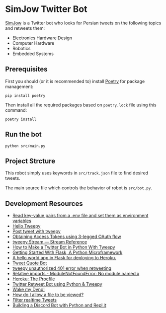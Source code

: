 # SimJow Twitter Bot

[SimJow](https://twitter.com/SimJow) is a Twitter bot who looks for Persian tweets on the following topics and retweets them:

- Electronics Hardware Design
- Computer Hardware
- Robotics
- Embedded Systems

## Prerequisites

First you should (or it is recommended to) install [Poetry](https://python-poetry.org/) for package management:

```console
pip install poetry
```

Then install all the required packages based on `poetry.lock` file using this command:

```console
poetry install
```

## Run the bot

```console
python src/main.py
```

## Project Strcture

This robot simply uses keywords in `src/track.json` file to find desired tweets.

The main source file which controls the behavior of robot is `src/bot.py`.

## Development Resources

- [Read key-value pairs from a .env file and set them as environment variables](https://github.com/theskumar/python-dotenv)
- [Hello Tweepy](https://docs.tweepy.org/en/stable/getting_started.html)
- [Post tweet with tweepy](https://stackoverflow.com/questions/19337672/post-tweet-with-tweepy)
- [Obtaining Access Tokens using 3-legged OAuth flow](https://developer.twitter.com/en/docs/authentication/oauth-1-0a/obtaining-user-access-tokens)
- [tweepy.Stream — Stream Reference](https://docs.tweepy.org/en/stable/stream.html)
- [How to Make a Twitter Bot in Python With Tweepy](https://realpython.com/twitter-bot-python-tweepy)
- [Getting Started With Flask, A Python Microframework](https://scotch.io/tutorials/getting-started-with-flask-a-python-microframework)
- [A hello world app in Flask for deploying to Heroku.](https://github.com/leah/hello-flask-heroku)
- [Tweet Quote Bot](https://github.com/adamichelle/tweet-quote-bot)
- [tweepy unauthorized 401 error when retweeting](https://stackoverflow.com/questions/69563386/tweepy-unauthorized-401-error-when-retweeting)
- [Relative imports - ModuleNotFoundError: No module named x](https://stackoverflow.com/questions/43728431/relative-imports-modulenotfounderror-no-module-named-x)
- [Heroku: The Procfile](https://devcenter.heroku.com/articles/procfile)
- [Twitter Retweet Bot using Python & Tweepy](https://github.com/0xGrimnir/Simple-Retweet-Bot)
- [Wake my Dyno!](http://wakemydyno.com/)
- [How do I allow a file to be viewed?](https://askto.pro/question/how-do-i-allow-a-file-to-be-viewed)
- [Filter realtime Tweets](https://developer.twitter.com/en/docs/twitter-api/v1/tweets/filter-realtime/guides/basic-stream-parameters)
- [Building a Discord Bot with Python and Repl.it](https://www.codementor.io/@garethdwyer/building-a-discord-bot-with-python-and-repl-it-miblcwejz#keeping-our-bot-alive)
